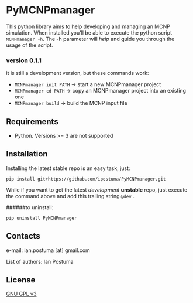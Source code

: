 # PyMCNPmanager

This python library aims to help developing and managing an MCNP simulation. When
installed you'll be able to execute the python script ```MCNPmanager -h```. The -h
parameter will *help* and guide you through the usage of the script.

### version 0.1.1
it is still a development version, but these commands work:

+ ```MCNPmanager init PATH``` -> start a new MCNPmanager project
+ ```MCNPmanager cd PATH``` -> copy an MCNPmanager project into an existing one
+ ```MCNPmanager build``` -> build the MCNP input file

Requirements
------------

+ Python. Versions >= 3 are not supported

Installation
------------

Installing the latest stable repo is an easy task, just:

```
pip install git+https://github.com/ipostuma/PyMCNPmanager.git
```

While if you want to get the latest *development* **unstable** repo, just execute
the command above and add this trailing string ```@dev``` .

######to uninstall:

```
pip uninstall PyMCNPmanager
```

Contacts
--------
e-mail: ian.postuma [аt] gmail.com

List of authors: Ian Postuma

License
-------
[GNU GPL v3](https://github.com/ipostuma/PyMCNPmanager/blob/master/LICENSE)
